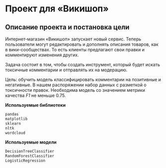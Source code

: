 # Проект для «Викишоп»

## Описание проекта и постановка цели

Интернет-магазин «Викишоп» запускает новый сервис. Теперь пользователи могут редактировать и дополнять описания товаров, как в вики-сообществах. То есть клиенты предлагают свои правки и комментируют изменения других.

Задача состоит в том, чтобы создать инструмент, который будет искать токсичные комментарии и отправлять их на модерацию. 

Цель: обучить модель классифицировать комментарии на позитивные и негативные. В нашем распоряжении набор данных с разметкой о токсичности правок. Необходима модель со значением метрики качества *F1* не меньше 0.75. 

**Используемые библиотеки**
```python
pandas
matplotlib
sklearn
nltk
wordcloud
```
**Используемые модели**
```python
DecisionTreeClassifier
RandomForestClassifier
LogisticRegression 
```
